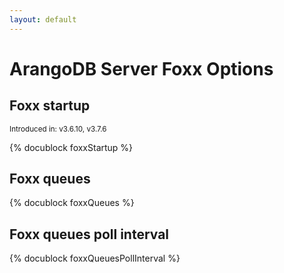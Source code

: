 ```yaml
---
layout: default
---
```

# ArangoDB Server Foxx Options

## Foxx startup

<small>Introduced in: v3.6.10, v3.7.6</small>

{% docublock foxxStartup %}

## Foxx queues

{% docublock foxxQueues %}

## Foxx queues poll interval

{% docublock foxxQueuesPollInterval %}
